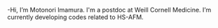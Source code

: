 -Hi, I’m Motonori Imamura.
I'm a postdoc at Weill Cornell Medicine.
I’m currently developing codes related to HS-AFM.

